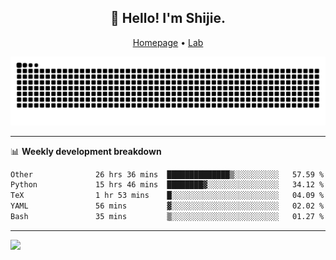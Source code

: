 <h2 align="center">👋 Hello! I'm Shijie.</h2>
<p align="center">
  <a href="https://xu-shi-jie.github.io"> Homepage</a> •
  <a href="https://onodalab.ees.hokudai.ac.jp"> Lab </a>
</p>

![Snake animation](https://github.com/xu-shi-jie/xu-shi-jie/blob/output/github-snake.svg)


-------

📊 **Weekly development breakdown**
<!--START_SECTION:waka-->

```txt
Other              26 hrs 36 mins  ██████████████▒░░░░░░░░░░   57.59 %
Python             15 hrs 46 mins  ████████▓░░░░░░░░░░░░░░░░   34.12 %
TeX                1 hr 53 mins    █░░░░░░░░░░░░░░░░░░░░░░░░   04.09 %
YAML               56 mins         ▓░░░░░░░░░░░░░░░░░░░░░░░░   02.02 %
Bash               35 mins         ▒░░░░░░░░░░░░░░░░░░░░░░░░   01.27 %
```

<!--END_SECTION:waka-->

-------
![](https://komarev.com/ghpvc/?username=xu-shi-jie&style=flat-square&color=blue) 
